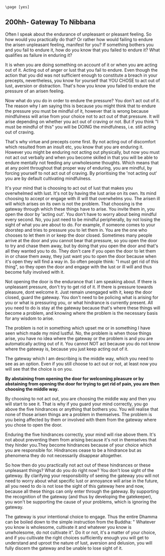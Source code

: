 ```{=context}
\page [yes]
```
## 200hh- Gateway To Nibbana

Often I speak about the endurance of unpleasant or pleasant feeling. So
how would you practically do that? Or rather how would failing to endure
the arisen unpleasant feeling, manifest for you? If something bothers
you and you fail to endure it, how do you know that you failed to endure
it? What qualifies as failure in enduring it?

It is when you are doing something on account of it or when you are
acting out of it. Acting out of anger or lust that you fail to endure.
Even though the action that you did was not sufficient enough to
constitute a breach in your precepts, nevertheless, you know for
yourself that YOU CHOSE to act out of lust, aversion or distraction.
That\'s how you know you failed to endure the pressure of an arisen
feeling.

Now what do you do in order to endure the pressure? You don\'t act out
of it. The reason why I am saying this is because you might think that
to endure the pressure you must be mindful of it, however that is wrong
because mindfulness will arise from your choice not to act out of that
pressure. It will arise depending on whether you act out of craving or
not. But if you think "I must be mindful of this" you will be DOING the
mindfulness, i.e. still acting out of craving.

That\'s why virtue and precepts come first. By not acting out of
discomfort which resulted from an insult etc, you know that you are
enduring it. However you might be enduring not acting out physically,
but now you must not act out verbally and when you become skilled in
that you will be able to endure mentally not feeding any unwholesome
thoughts. Which means that at any point throughout that proper way of
enduring, you are mindful, by forcing yourself to not act out of
craving. By prioritising the 'not acting out' you are by default
cultivating mindfulness.

It\'s your mind that is choosing to act out of lust that makes you
overwhelmed with lust. It's not by having the lust arise on its own. Its
mind choosing to accept or engage with ill will that overwhelms you. The
arisen ill will which arises on its own is not the problem. That
choosing is the gateway through which these things have to arise. You
invite them in, you open the door by 'acting out'. You don\'t have to
worry about being mindful every second. No, you just need to be mindful
peripherally, by not losing the sight of what you are about to do. For
example, if someone comes to your doorstep and tries to pressure you to
let them in. You are the one who chooses to let them in or keep the door
closed. Sometimes many people arrive at the door and you cannot bear
that pressure, so you open the door to try and chase them away, but by
doing that you open the door and that\'s all they wanted you to do. They
don\'t care if you open the door to let them in or chase them away, they
just want you to open the door because when it\'s open they will find a
way in. So often people think: "I must get rid of this thing", so they
open the door and engage with the lust or ill will and thus become fully
involved with it.

Not opening the door is the endurance that I am speaking about. If there
is unpleasant pressure, don\'t try to get rid of it. If there is
pressure towards pleasure, dont welcome it. Just remain unengaged with
it, keep the door closed, guard the gateway. You don\'t need to be
policing what is arising for you or what is pressuring you, or what
hindrance is currently present. All you need to do is stay at the
gateway because that\'s where these things will become a problem, and
knowing where the problem is the necessary basis for any wisdom to
arise.

The problem is not in something which upset me or in something I have
seen which made my mind lustful. No, the problem is when those things
arise, you have no idea where the gateway or the problem is and you are
automatically acting out of it. You cannot NOT act because you do not
know where the gateway is, because you just keep acting out of it.

The gateway which I am describing is the middle way, which you need to
see as an option. Even if you still choose to act out or not, at least
now you will see that the choice is on you.

**By abstaining from opening the door for welcoming pleasure or by
abstaining from opening the door for trying to get rid of pain, you are
then choosing the middle way.**

By choosing to not act out, you are choosing the middle way and then you
will start to see it. That is why if you guard your mind correctly, you
go above the five hindrances or anything that bothers you. You will
realise that none of those arisen things are a problem in themselves.
The problem is you being affected by them or involved with them from the
gateway where you chose to open the door.

Enduring the five hindrances correctly, your mind will rise above them.
It\'s not about preventing them from arising because it\'s not in
themselves that they hinder you.They become hindrances because of your
choice which you are responsible for. Hindrances cease to be a hindrance
but as phenomena they do not necessarily disappear altogether.

So how then do you practically not act out of these hindrances or these
unpleasant things? What do you do right now? You don\'t lose sight of
the gateway. By clarifying your responsibility of seeing the gateway you
will not need to worry about what specific lust or annoyance will arise
in the future, all you need to do is not lose the sight of this gateway
here and now, because all these things can only enter through the
gateway. By supporting the recognition of the gateway (and thus by
developing the gatekeeper), you won\'t be supporting the cause of your
problems, which is ignoring the gateway.

The gateway is your intentional choice to engage. Thus the entire Dhamma
can be boiled down to the simple instruction from the Buddha: \"
Whatever you know is wholesome, cultivate it and whatever you know is
unwholesome, do not cultivate it\". Do it or not, it\'s a matter of your
choice, and if you cultivate the right choices sufficiently enough you
will get to understand and uproot the nature of lust, aversion and
delusion, you will fully discern the gateway and be unable to lose sight
of it.